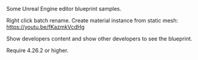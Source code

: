 Some Unreal Engine editor blueprint samples.

Right click batch rename.
Create material instance from static mesh: https://youtu.be/fKazmkVcdHg

Show developers content and show other developers to see the blueprint.

Require 4.26.2 or higher.
